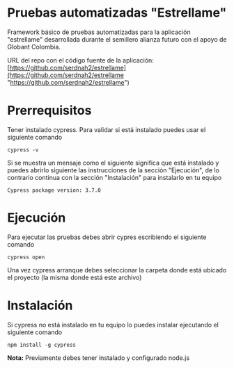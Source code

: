 # Pruebas automatizadas "Estrellame"

Framework básico de pruebas automatizadas para la aplicación "estrellame" desarrollada durante el semillero alianza futuro con el apoyo de Globant Colombia.

URL del repo con el código fuente de la aplicación: [https://github.com/serdnah2/estrellame](https://github.com/serdnah2/estrellame "https://github.com/serdnah2/estrellame")


# Prerrequisitos

Tener instalado cypress. Para validar si está instalado puedes usar el siguiente comando

`cypress -v`

Si se muestra un mensaje como el siguiente significa que está instalado y puedes abrirlo siguiente las instrucciones de la sección "Ejecución", de lo contrario continua con la sección "Instalación" para instalarlo en tu equipo

`Cypress package version: 3.7.0`

# Ejecución

Para ejecutar las pruebas debes abrir cypres escribiendo el siguiente comando

`cypress open`

Una vez cypress arranque debes seleccionar la carpeta donde está ubicado el proyecto (la misma donde está este archivo)

# Instalación

Si cypress no está instalado en tu equipo lo puedes instalar ejecutando el siguiente comando

`npm install -g cypress`

**Nota:** Previamente debes tener instalado y configurado node.js
